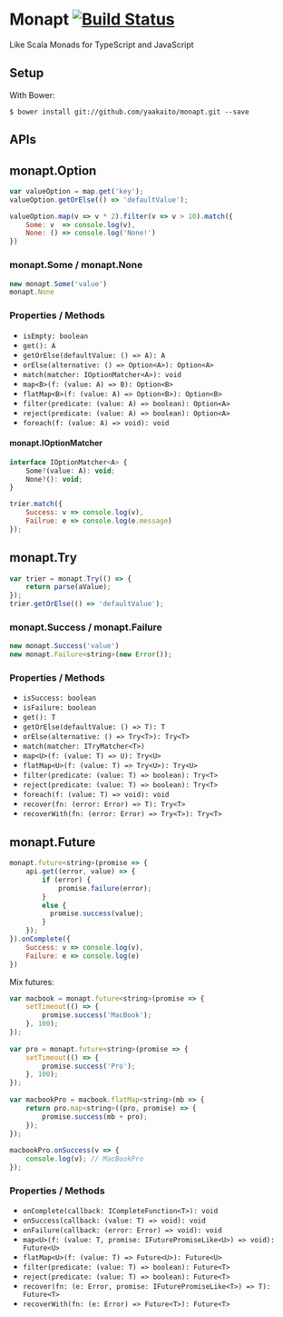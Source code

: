 Monapt [![Build Status](https://travis-ci.org/yaakaito/monapt.png?branch=master)](https://travis-ci.org/yaakaito/monapt)
============

Like Scala Monads for TypeScript and JavaScript

## Setup

With Bower:

```
$ bower install git://github.com/yaakaito/monapt.git --save
```

## APIs

## monapt.Option<A>

```javascript
var valueOption = map.get('key');
valueOption.getOrElse(() => 'defaultValue');
```


```javascript
valueOption.map(v => v * 2).filter(v => v > 10).match({
    Some: v  => console.log(v),
    None: () => console.log('None!')
})
```

### monapt.Some / monapt.None

```javascript
new monapt.Some('value')
monapt.None
```

### Properties / Methods

* `isEmpty: boolean`
* `get(): A`
* `getOrElse(defaultValue: () => A): A`
* `orElse(alternative: () => Option<A>): Option<A>`
* `match(matcher: IOptionMatcher<A>): void`
* `map<B>(f: (value: A) => B): Option<B>`
* `flatMap<B>(f: (value: A) => Option<B>): Option<B>`
* `filter(predicate: (value: A) => boolean): Option<A>`
* `reject(predicate: (value: A) => boolean): Option<A>`
* `foreach(f: (value: A) => void): void`


#### monapt.IOptionMatcher<A>

```javascript
interface IOptionMatcher<A> {
    Some?(value: A): void;
    None?(): void;
}
```

```javascript
trier.match({
    Success: v => console.log(v),
    Failrue: e => console.log(e.message)
});
```

## monapt.Try<T>

```javascript
var trier = monapt.Try(() => {
    return parse(aValue);
});
trier.getOrElse(() => 'defaultValue');
```

### monapt.Success / monapt.Failure

```javascript
new monapt.Success('value')
new monapt.Failure<string>(new Error());
```

### Properties / Methods

* `isSuccess: boolean`
* `isFailure: boolean`
* `get(): T`
* `getOrElse(defaultValue: () => T): T`
* `orElse(alternative: () => Try<T>): Try<T>`
* `match(matcher: ITryMatcher<T>)`
* `map<U>(f: (value: T) => U): Try<U>`
* `flatMap<U>(f: (value: T) => Try<U>): Try<U>`
* `filter(predicate: (value: T) => boolean): Try<T>`
* `reject(predicate: (value: T) => boolean): Try<T>`
* `foreach(f: (value: T) => void): void`
* `recover(fn: (error: Error) => T): Try<T>`
* `recoverWith(fn: (error: Error) => Try<T>): Try<T>`

## monapt.Future<T>

```javascript
monapt.future<string>(promise => {
    api.get((error, value) => {
        if (error) {
            promise.failure(error);
        }
        else {
          promise.success(value);
        }
    });
}).onComplete({
    Success: v => console.log(v),
    Failure: e => console.log(e)
})
```

Mix futures:
```javascript
var macbook = monapt.future<string>(promise => {
    setTimeout(() => {
        promise.success('MacBook');
    }, 100);
});
 
var pro = monapt.future<string>(promise => {
    setTimeout(() => {
        promise.success('Pro');
    }, 100);
});
 
var macbookPro = macbook.flatMap<string>(mb => {
    return pro.map<string>((pro, promise) => {
        promise.success(mb + pro);
    });
});
 
macbookPro.onSuccess(v => {
    console.log(v); // MacBookPro
});
```

### Properties / Methods

* `onComplete(callback: ICompleteFunction<T>): void`
* `onSuccess(callback: (value: T) => void): void`
* `onFailure(callback: (error: Error) => void): void`
* `map<U>(f: (value: T, promise: IFuturePromiseLike<U>) => void): Future<U>`
* `flatMap<U>(f: (value: T) => Future<U>): Future<U>`
* `filter(predicate: (value: T) => boolean): Future<T>`
* `reject(predicate: (value: T) => boolean): Future<T>`
* `recover(fn: (e: Error, promise: IFuturePromiseLike<T>) => T): Future<T>`
* `recoverWith(fn: (e: Error) => Future<T>): Future<T>`
